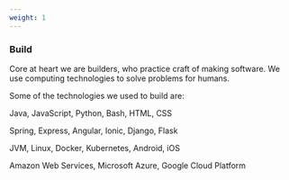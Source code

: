 ```yaml
---
weight: 1
---
```


### Build

Core at heart we are builders, who practice craft of making software. We use computing technologies to solve problems for humans.

Some of the technologies we used to build are:

Java, JavaScript, Python, Bash, HTML, CSS

Spring, Express, Angular, Ionic, Django, Flask

JVM, Linux, Docker, Kubernetes, Android, iOS

Amazon Web Services, Microsoft Azure, Google Cloud Platform
